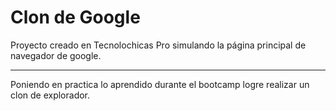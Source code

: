 # Clon de Google

Proyecto creado en Tecnolochicas Pro simulando la página principal de navegador de google.

******
Poniendo en practica lo aprendido durante el bootcamp logre realizar un clon de explorador.



